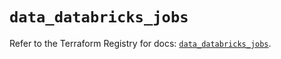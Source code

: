 # `data_databricks_jobs`

Refer to the Terraform Registry for docs: [`data_databricks_jobs`](https://registry.terraform.io/providers/databricks/databricks/1.65.0/docs/data-sources/jobs).
